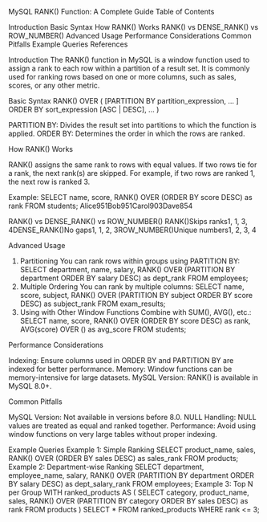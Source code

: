 MySQL RANK() Function: A Complete Guide
Table of Contents

Introduction
Basic Syntax
How RANK() Works
RANK() vs DENSE_RANK() vs ROW_NUMBER()
Advanced Usage
Performance Considerations
Common Pitfalls
Example Queries
References


Introduction
The RANK() function in MySQL is a window function used to assign a rank to each row within a partition of a result set. It is commonly used for ranking rows based on one or more columns, such as sales, scores, or any other metric.

Basic Syntax
RANK() OVER (
    [PARTITION BY partition_expression, ... ]
    ORDER BY sort_expression [ASC | DESC], ...
)

PARTITION BY: Divides the result set into partitions to which the function is applied.
ORDER BY: Determines the order in which the rows are ranked.


How RANK() Works

RANK() assigns the same rank to rows with equal values.
If two rows tie for a rank, the next rank(s) are skipped.
For example, if two rows are ranked 1, the next row is ranked 3.

Example:
SELECT
    name,
    score,
    RANK() OVER (ORDER BY score DESC) as rank
FROM students;
Alice951Bob951Carol903Dave854

RANK() vs DENSE_RANK() vs ROW_NUMBER()
RANK()Skips ranks1, 1, 3, 4DENSE_RANK()No gaps1, 1, 2, 3ROW_NUMBER()Unique numbers1, 2, 3, 4

Advanced Usage
1. Partitioning
You can rank rows within groups using PARTITION BY:
SELECT
    department,
    name,
    salary,
    RANK() OVER (PARTITION BY department ORDER BY salary DESC) as dept_rank
FROM employees;
2. Multiple Ordering
You can rank by multiple columns:
SELECT
    name,
    score,
    subject,
    RANK() OVER (PARTITION BY subject ORDER BY score DESC) as subject_rank
FROM exam_results;
3. Using with Other Window Functions
Combine with SUM(), AVG(), etc.:
SELECT
    name,
    score,
    RANK() OVER (ORDER BY score DESC) as rank,
    AVG(score) OVER () as avg_score
FROM students;

Performance Considerations

Indexing: Ensure columns used in ORDER BY and PARTITION BY are indexed for better performance.
Memory: Window functions can be memory-intensive for large datasets.
MySQL Version: RANK() is available in MySQL 8.0+.


Common Pitfalls

MySQL Version: Not available in versions before 8.0.
NULL Handling: NULL values are treated as equal and ranked together.
Performance: Avoid using window functions on very large tables without proper indexing.


Example Queries
Example 1: Simple Ranking
SELECT
    product_name,
    sales,
    RANK() OVER (ORDER BY sales DESC) as sales_rank
FROM products;
Example 2: Department-wise Ranking
SELECT
    department,
    employee_name,
    salary,
    RANK() OVER (PARTITION BY department ORDER BY salary DESC) as dept_salary_rank
FROM employees;
Example 3: Top N per Group
WITH ranked_products AS (
    SELECT
        category,
        product_name,
        sales,
        RANK() OVER (PARTITION BY category ORDER BY sales DESC) as rank
    FROM products
)
SELECT * FROM ranked_products WHERE rank <= 3;

